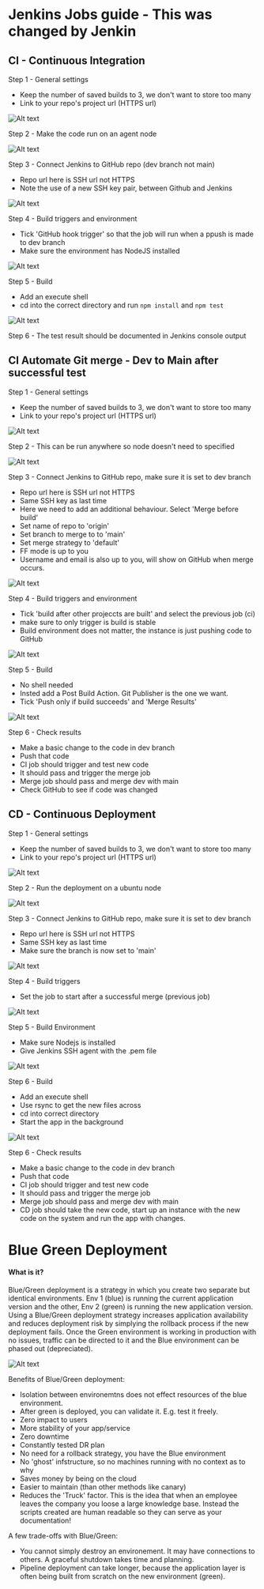 # Jenkins Jobs guide - This was changed by Jenkin

## CI - Continuous Integration
Step 1 - General settings
- Keep the number of saved builds to 3, we don't want to store too many
- Link to your repo's project url (HTTPS url)

![Alt text](/images/ci-1.png "General settings")

Step 2 - Make the code run on an agent node

![Alt text](/images/ci-2.png "365 connector")

Step 3 - Connect Jenkins to GitHub repo (dev branch not main)
- Repo url here is SSH url not HTTPS
- Note the use of a new SSH key pair, between Github and Jenkins

![Alt text](/images/ci-3.png "Source code management")

Step 4 - Build triggers and environment
- Tick 'GitHub hook trigger' so that the job will run when a ppush is made to dev branch
- Make sure the environment has NodeJS installed

![Alt text](/images/ci-4.png "Build triggers and environment")

Step 5 - Build
- Add an execute shell
- cd into the correct directory and run `npm install` and `npm test`

![Alt text](/images/ci-5.png "Build settings")

Step 6 - The test result should be documented in Jenkins console output

## CI Automate Git merge - Dev to Main after successful test
Step 1 - General settings
- Keep the number of saved builds to 3, we don't want to store too many
- Link to your repo's project url (HTTPS url)

![Alt text](/images/merge-1.png "General settings")

Step 2 - This can be run anywhere so node doesn't need to specified

![Alt text](/images/merge-2.png "365 connector")

Step 3 - Connect Jenkins to GitHub repo,  make sure it is set to dev branch
- Repo url here is SSH url not HTTPS
- Same SSH key as last time
- Here we need to add an additional behaviour. Select 'Merge before build'
- Set name of repo to 'origin'
- Set branch to merge to to 'main'
- Set merge strategy to 'default'
- FF mode is up to you
- Username and email is also up to you, will show on GitHub when merge occurs.

![Alt text](/images/merge-3.png "Source code management")

Step 4 - Build triggers and environment
- Tick 'build after other projeccts are built' and select the previous job (ci)
- make sure to only trigger is build is stable
- Build environment does not matter, the instance is just pushing code to GitHub

![Alt text](/images/merge-4.png "Build triggers and environment")

Step 5 - Build
- No shell needed
- Insted add a Post Build Action. Git Publisher is the one we want.
- Tick 'Push only if build succeeds' and 'Merge Results'

![Alt text](/images/merge-5.png "Build settings")

Step 6 - Check results
- Make a basic change to the code in dev branch
- Push that code
- CI job should trigger and test new code
- It should pass and trigger the merge job
- Merge job should pass and merge dev with main
- Check GitHub to see if code was changed

## CD - Continuous Deployment
Step 1 - General settings
- Keep the number of saved builds to 3, we don't want to store too many
- Link to your repo's project url (HTTPS url)

![Alt text](/images/cd-1.png "General settings")

Step 2 - Run the deployment on a ubuntu node

![Alt text](/images/cd-2.png "365 connector")

Step 3 - Connect Jenkins to GitHub repo,  make sure it is set to dev branch
- Repo url here is SSH url not HTTPS
- Same SSH key as last time
- Make sure the branch is now set to 'main'

![Alt text](/images/cd-3.png "Build settings")

Step 4 - Build triggers
- Set the job to start after a successful merge (previous job)

![Alt text](/images/cd-4.png "Build settings")

Step 5 - Build Environment
- Make sure Nodejs is installed
- Give Jenkins SSH agent with the .pem file

![Alt text](/images/cd-5.png "Build")

Step 6 - Build
- Add an execute shell
- Use rsync to get the new files across
- cd into correct directory
- Start the app in the background 

![Alt text](/images/cd-6.png "Build")

Step 6 - Check results
- Make a basic change to the code in dev branch
- Push that code
- CI job should trigger and test new code
- It should pass and trigger the merge job
- Merge job should pass and merge dev with main
- CD job should take the new code, start up an instance with the new code on the system and run the app with changes.

# Blue Green Deployment

#### What is it?
Blue/Green deployment is a strategy in which you create two separate but identical environments. Env 1 (blue) is running the current application version and the other, Env 2 (green) is running the new application version. Using a Blue/Green deployment strategy increases application availability and reduces deployment risk by simplying the rollback process if the new deployment fails. Once the Green environment is working in production with no issues, traffic can be directed to it and the Blue environment can be phased out (depreciated).

![Alt text](/images/blue_green_1.jpg "Blue/Green deployment")

Benefits of Blue/Green deployment:
- Isolation between environemtns does not effect resources of the blue environment.
- After green is deployed, you can validate it. E.g. test it freely.
- Zero impact to users
- More stability of your app/service
- Zero downtime
- Constantly tested DR plan
- No need for a rollback strategy, you have the Blue environment
- No 'ghost' infstructure, so no machines running with no context as to why
- Saves money by being on the cloud
- Easier to maintain (than other methods like canary)
- Reduces the 'Truck' factor. This is the idea that when an employee leaves the company you loose a large knowledge base. Instead the scripts created are human readable so they can serve as your documentation!

A few trade-offs with Blue/Green:
- You cannot simply destroy an environement. It may have connections to others. A graceful shutdown takes time and planning.
- Pipeline deployment can take longer, because the application layer is often being built from scratch on the new environment (green). 
